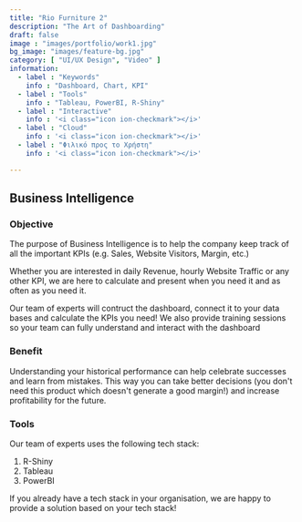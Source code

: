 ```yaml
---
title: "Rio Furniture 2"
description: "The Art of Dashboarding"
draft: false
image : "images/portfolio/work1.jpg"
bg_image: "images/feature-bg.jpg"
category: [ "UI/UX Design", "Video" ]
information:
  - label : "Keywords"
    info : "Dashboard, Chart, KPI"
  - label : "Tools"
    info : "Tableau, PowerBI, R-Shiny"
  - label : "Interactive"
    info : '<i class="icon ion-checkmark"></i>'
  - label : "Cloud"
    info : '<i class="icon ion-checkmark"></i>'
  - label : "Φιλικό προς το Χρήστη"
    info : '<i class="icon ion-checkmark"></i>'

---
```


## Business Intelligence

<h3> Objective </h3>

The purpose of Business Intelligence is to help the company keep track of all the important KPIs (e.g. Sales, Website Visitors, Margin, etc.) 

Whether you are interested in daily Revenue, hourly Website Traffic or any other KPI, we are here to calculate and present when you need it
and as often as you need it.

Our team of experts will contruct the dashboard, connect it to your data bases and calculate the KPIs you need! We also provide training
sessions so your team can fully understand and interact with the dashboard

<h3> Benefit </h3>

Understanding your historical performance can help celebrate successes and learn from mistakes.
This way you can take better decisions (you don't need this product which doesn't generate a good margin!) and increase profitability for the future.

<h3> Tools </h3>
Our team of experts uses the following tech stack: 

<ol>
  <li>R-Shiny</li>
  <li>Tableau</li>
  <li>PowerBI</li>
</ol>

If you already have a tech stack in your organisation, we are happy to provide a solution based on your tech stack!
